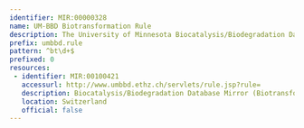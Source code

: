 ```yaml
---
identifier: MIR:00000328
name: UM-BBD Biotransformation Rule
description: The University of Minnesota Biocatalysis/Biodegradation Database (UM-BBD) contains information on microbial biocatalytic reactions and biodegradation pathways for primarily xenobiotic, chemical compounds. The UM-BBD Pathway Prediction System (PPS) predicts microbial catabolic reactions using substructure searching, a rule-base, and atom-to-atom mapping. The PPS recognizes organic functional groups found in a compound and predicts transformations based on biotransformation rules. These rules are based on reactions found in the UM-BBD database. This collection references those rules.
prefix: umbbd.rule
pattern: ^bt\d+$
prefixed: 0
resources:
 - identifier: MIR:00100421
   accessurl: http://www.umbbd.ethz.ch/servlets/rule.jsp?rule=
   description: Biocatalysis/Biodegradation Database Mirror (Biotransformation Rule) at ETH Zurich
   location: Switzerland
   official: false
---
```


